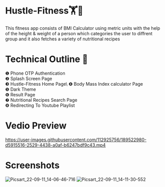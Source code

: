 # Hustle-Fitness🏋️🏃
This fitness app consists of BMI Calculator using metric units with the help of the height & weight of a person  which categories the user to diffrent group and it also fetches a variety of nutritional recipes
# Technical Outline 📕
❶ Phone OTP Authentication\
❷ Splash Screen Page\
❸ Hustle-Fitness Home Page\ 
❹ Body Mass Index calculator Page\
❺ Dark Theme\
❻ Result Page\
❼ Nutritional Recipes Search Page\
❽ Redirecting To Youtube Playlist
# Vedio Preview
https://user-images.githubusercontent.com/112925756/189522980-d5915516-2529-4438-a0af-b6247bdf9c43.mp4
# Screenshots
![Picsart_22-09-11_14-06-46-716](https://user-images.githubusercontent.com/112925756/189519232-b0a334c6-4ea9-4b80-817f-394a07859f58.jpg)
![Picsart_22-09-11_14-11-30-552](https://user-images.githubusercontent.com/112925756/189519262-7817041e-c450-4838-ae45-fceb4bb2e68f.jpg)
 
